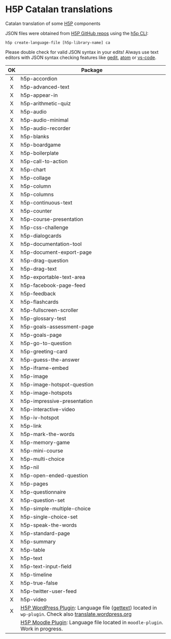H5P Catalan translations
========================

Catalan translation of some [H5P](http://h5p.org) components

JSON files were obtained from [H5P GitHub repos](https://github.com/h5p) using the [h5p CLI](https://www.npmjs.com/package/h5p):

`
 h5p create-language-file [h5p-library-name] ca
`

Please double check for valid JSON syntax in your edits! Always use text editors with JSON syntax checking features like [gedit](https://wiki.gnome.org/Apps/Gedit), [atom](https://atom.io/) or [vs-code](https://code.visualstudio.com/).


| OK  | Package
|:---:| ------
| X   | h5p-accordion
| X   | h5p-advanced-text
| X   | h5p-appear-in
| X   | h5p-arithmetic-quiz
| X   | h5p-audio
| X   | h5p-audio-minimal
| X   | h5p-audio-recorder
| X   | h5p-blanks
| X   | h5p-boardgame
| X   | h5p-boilerplate
| X   | h5p-call-to-action
| X   | h5p-chart
| X   | h5p-collage
| X   | h5p-column
| X   | h5p-columns
| X   | h5p-continuous-text
| X   | h5p-counter
| X   | h5p-course-presentation
| X   | h5p-css-challenge
| X   | h5p-dialogcards
| X   | h5p-documentation-tool
| X   | h5p-document-export-page
| X   | h5p-drag-question
| X   | h5p-drag-text
| X   | h5p-exportable-text-area
| X   | h5p-facebook-page-feed
| X   | h5p-feedback
| X   | h5p-flashcards
| X   | h5p-fullscreen-scroller
| X   | h5p-glossary-test
| X   | h5p-goals-assessment-page
| X   | h5p-goals-page
| X   | h5p-go-to-question
| X   | h5p-greeting-card
| X   | h5p-guess-the-answer
| X   | h5p-iframe-embed
| X   | h5p-image
| X   | h5p-image-hotspot-question
| X   | h5p-image-hotspots
| X   | h5p-impressive-presentation
| X   | h5p-interactive-video
| X   | h5p-iv-hotspot
| X   | h5p-link
| X   | h5p-mark-the-words
| X   | h5p-memory-game
| X   | h5p-mini-course
| X   | h5p-multi-choice
| X   | h5p-nil
| X   | h5p-open-ended-question
| X   | h5p-pages
| X   | h5p-questionnaire
| X   | h5p-question-set
| X   | h5p-simple-multiple-choice
| X   | h5p-single-choice-set
| X   | h5p-speak-the-words
| X   | h5p-standard-page
| X   | h5p-summary
| X   | h5p-table
| X   | h5p-text
| X   | h5p-text-input-field
| X   | h5p-timeline
| X   | h5p-true-false
| X   | h5p-twitter-user-feed
| X   | h5p-video 
| X   | [H5P WordPress Plugin](https://wordpress.org/plugins/h5p/): Language file ([gettext](https://www.gnu.org/software/gettext/)) located in `wp-plugin`. Check also [translate.wordpress.org](https://translate.wordpress.org/projects/wp-plugins/h5p/dev/ca/default)
|     | [H5P Moodle Plugin](https://moodle.org/plugins/mod_hvp): Language file located in `moodle-plugin`. Work in progress.


